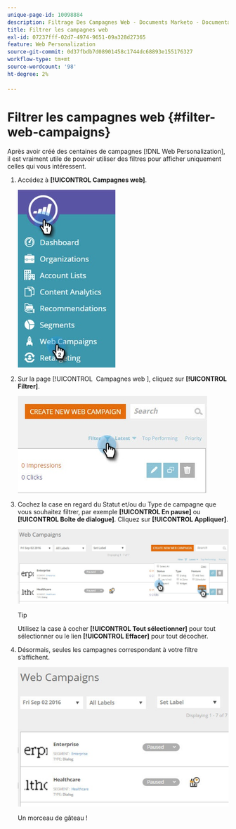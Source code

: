 ```yaml
---
unique-page-id: 10098884
description: Filtrage Des Campagnes Web - Documents Marketo - Documentation Du Produit
title: Filtrer les campagnes web
exl-id: 07237fff-02d7-4974-9651-09a328d27365
feature: Web Personalization
source-git-commit: 0d37fbdb7d08901458c1744dc68893e155176327
workflow-type: tm+mt
source-wordcount: '98'
ht-degree: 2%

---
```


# Filtrer les campagnes web {#filter-web-campaigns}

Après avoir créé des centaines de campagnes [!DNL Web Personalization], il est vraiment utile de pouvoir utiliser des filtres pour afficher uniquement celles qui vous intéressent.

1. Accédez à **[!UICONTROL Campagnes web]**.

   ![](assets/web-campaigns-hand-8.jpg)

1. Sur la page [!UICONTROL &#x200B; Campagnes web &#x200B;], cliquez sur **[!UICONTROL Filtrer]**.

   ![](assets/web-campaigns-page-filter-hand.jpg)

1. Cochez la case en regard du Statut et/ou du Type de campagne que vous souhaitez filtrer, par exemple **[!UICONTROL En pause]** ou **[!UICONTROL Boîte de dialogue]**. Cliquez sur **[!UICONTROL Appliquer]**.

   ![](assets/web-campaigns-filters-hands.jpg)

   >[!TIP]
   >
   >Utilisez la case à cocher **[!UICONTROL Tout sélectionner]** pour tout sélectionner ou le lien **[!UICONTROL Effacer]** pour tout décocher.

1. Désormais, seules les campagnes correspondant à votre filtre s’affichent.

   ![](assets/web-campaigns-filter-only-paused.jpg)

   Un morceau de gâteau !
